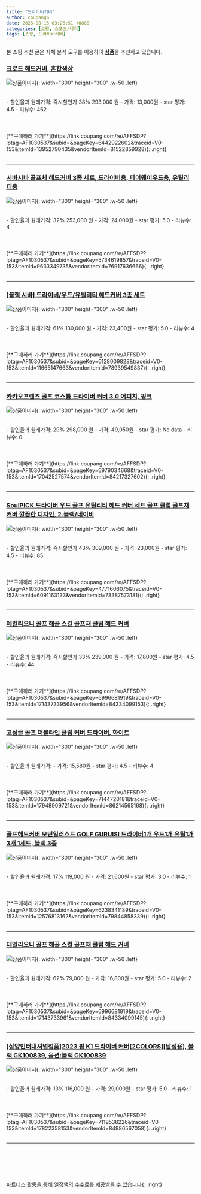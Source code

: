 ```yaml
---
title: "드라이버커버"
author: coupang6
date: 2023-08-15 03:26:51 +0800
categories: [쇼핑, 스포츠/레저]
tags: [쇼핑, 드라이버커버]
---
```


본 쇼핑 추천 글은 자체 분석 도구를 이용하여 [**상품**](https://link.coupang.com/a/bao1ui)을 추천하고 있습니다.

### [크로드 헤드커버, 혼합색상](https://link.coupang.com/re/AFFSDP?lptag=AF1030537&subid=&pageKey=6442922602&traceid=V0-153&itemId=13952790435&vendorItemId=81522859928)

![상품이미지](https://thumbnail9.coupangcdn.com/thumbnails/remote/230x230ex/image/vendor_inventory/2572/ce81b02740260127c3ad65753ae9300ffc0c91ca568380dfca607d66425c.jpg){: width="300" height="300" .w-50 .left}


<br>
- 할인율과 원래가격: 즉시할인가 38%  293,000   원
- 가격: 13,000원
- star 평가: 4.5
- 리뷰수: 462
<br>
<br>
<br>
<br>
[**구매하러 가기**](https://link.coupang.com/re/AFFSDP?lptag=AF1030537&subid=&pageKey=6442922602&traceid=V0-153&itemId=13952790435&vendorItemId=81522859928){: .right}
<br>
<br>

---

### [시바시바 골프체 헤드커버 3종 세트, 드라이버용, 페어웨이우드용, 유틸리티용](https://link.coupang.com/re/AFFSDP?lptag=AF1030537&subid=&pageKey=5734619857&traceid=V0-153&itemId=9633349735&vendorItemId=76917636666)

![상품이미지](https://thumbnail10.coupangcdn.com/thumbnails/remote/230x230ex/image/retail/images/2021/06/25/14/8/c40303be-282f-4a2e-b397-a51fbd885d9e.JPG){: width="300" height="300" .w-50 .left}


<br>
- 할인율과 원래가격: 32%  253,000   원
- 가격: 24,000원
- star 평가: 5.0
- 리뷰수: 4
<br>
<br>
<br>
<br>
[**구매하러 가기**](https://link.coupang.com/re/AFFSDP?lptag=AF1030537&subid=&pageKey=5734619857&traceid=V0-153&itemId=9633349735&vendorItemId=76917636666){: .right}
<br>
<br>

---

### [[블랙 시바] 드라이버/우드/유틸리티 헤드커버 3종 세트](https://link.coupang.com/re/AFFSDP?lptag=AF1030537&subid=&pageKey=6128009828&traceid=V0-153&itemId=11665147663&vendorItemId=78939549837)

![상품이미지](https://thumbnail10.coupangcdn.com/thumbnails/remote/230x230ex/image/vendor_inventory/6b56/789d4502059bde725a51abae412c6e3b013e48d8ca0d06cd1824fc9282a8.JPG){: width="300" height="300" .w-50 .left}


<br>
- 할인율과 원래가격: 61%  130,000   원
- 가격: 23,400원
- star 평가: 5.0
- 리뷰수: 4
<br>
<br>
<br>
<br>
[**구매하러 가기**](https://link.coupang.com/re/AFFSDP?lptag=AF1030537&subid=&pageKey=6128009828&traceid=V0-153&itemId=11665147663&vendorItemId=78939549837){: .right}
<br>
<br>

---

### [카카오프렌즈 골프 코스튬 드라이버 커버 3.0 어피치, 핑크](https://link.coupang.com/re/AFFSDP?lptag=AF1030537&subid=&pageKey=6979034668&traceid=V0-153&itemId=17042527574&vendorItemId=84217327602)

![상품이미지](https://thumbnail6.coupangcdn.com/thumbnails/remote/230x230ex/image/retail/images/2022/12/08/15/9/9b8ff5ce-ced4-4eaa-92f4-e265e7b5c118.png){: width="300" height="300" .w-50 .left}


<br>
- 할인율과 원래가격: 29%  298,000   원
- 가격: 49,050원
- star 평가: No data
- 리뷰수: 0
<br>
<br>
<br>
<br>
[**구매하러 가기**](https://link.coupang.com/re/AFFSDP?lptag=AF1030537&subid=&pageKey=6979034668&traceid=V0-153&itemId=17042527574&vendorItemId=84217327602){: .right}
<br>
<br>

---

### [SoulPICK 드라이버 우드 골프 유틸리티 헤드 커버 세트 골프 클럽 골프채 커버 깔끔한 디자인, 2.블랙/네이비](https://link.coupang.com/re/AFFSDP?lptag=AF1030537&subid=&pageKey=4771606075&traceid=V0-153&itemId=6091163133&vendorItemId=73387573181)

![상품이미지](https://thumbnail6.coupangcdn.com/thumbnails/remote/230x230ex/image/vendor_inventory/1e96/87c0969dfc8413e29f122060f12b93298401c039d6cd004248f72e66c062.jpeg){: width="300" height="300" .w-50 .left}


<br>
- 할인율과 원래가격: 즉시할인가 43%  309,000   원
- 가격: 23,000원
- star 평가: 4.5
- 리뷰수: 85
<br>
<br>
<br>
<br>
[**구매하러 가기**](https://link.coupang.com/re/AFFSDP?lptag=AF1030537&subid=&pageKey=4771606075&traceid=V0-153&itemId=6091163133&vendorItemId=73387573181){: .right}
<br>
<br>

---

### [데일리오니 골프 해골 스컬 골프채 클럽 헤드 커버](https://link.coupang.com/re/AFFSDP?lptag=AF1030537&subid=&pageKey=6996681919&traceid=V0-153&itemId=17143733956&vendorItemId=84334099153)

![상품이미지](https://thumbnail8.coupangcdn.com/thumbnails/remote/230x230ex/image/vendor_inventory/b3d6/bebaf4ec4c1c59bee5a7aa5e863f79b042d300952e270038fe3eccee5196.jpg){: width="300" height="300" .w-50 .left}


<br>
- 할인율과 원래가격: 즉시할인가 33%  239,000   원
- 가격: 17,800원
- star 평가: 4.5
- 리뷰수: 44
<br>
<br>
<br>
<br>
[**구매하러 가기**](https://link.coupang.com/re/AFFSDP?lptag=AF1030537&subid=&pageKey=6996681919&traceid=V0-153&itemId=17143733956&vendorItemId=84334099153){: .right}
<br>
<br>

---

### [고싱글 골프 더블라인 클럽 커버 드라이버, 화이트](https://link.coupang.com/re/AFFSDP?lptag=AF1030537&subid=&pageKey=7144720181&traceid=V0-153&itemId=17948909721&vendorItemId=86214565168)

![상품이미지](https://thumbnail8.coupangcdn.com/thumbnails/remote/230x230ex/image/retail/images/2023/06/08/10/7/6e45906b-63b0-4334-8bff-325d813b1502.jpg){: width="300" height="300" .w-50 .left}


<br>
- 할인율과 원래가격: 
- 가격: 15,580원
- star 평가: 4.5
- 리뷰수: 4
<br>
<br>
<br>
<br>
[**구매하러 가기**](https://link.coupang.com/re/AFFSDP?lptag=AF1030537&subid=&pageKey=7144720181&traceid=V0-153&itemId=17948909721&vendorItemId=86214565168){: .right}
<br>
<br>

---

### [골프헤드커버 모던일러스트 GOLF GURUISI 드라이버1개 우드1개 유틸1개 3개 1세트, 블랙 3종](https://link.coupang.com/re/AFFSDP?lptag=AF1030537&subid=&pageKey=6238341189&traceid=V0-153&itemId=12576813162&vendorItemId=79844858339)

![상품이미지](https://thumbnail7.coupangcdn.com/thumbnails/remote/230x230ex/image/vendor_inventory/c88a/a44c76f2be2ff4fb5614672c045b08a033da3ca92b392f453a066af2624c.jpg){: width="300" height="300" .w-50 .left}


<br>
- 할인율과 원래가격: 17%  119,000   원
- 가격: 21,600원
- star 평가: 3.0
- 리뷰수: 1
<br>
<br>
<br>
<br>
[**구매하러 가기**](https://link.coupang.com/re/AFFSDP?lptag=AF1030537&subid=&pageKey=6238341189&traceid=V0-153&itemId=12576813162&vendorItemId=79844858339){: .right}
<br>
<br>

---

### [데일리오니 골프 해골 스컬 골프채 클럽 헤드 커버](https://link.coupang.com/re/AFFSDP?lptag=AF1030537&subid=&pageKey=6996681919&traceid=V0-153&itemId=17143733961&vendorItemId=84334099145)

![상품이미지](https://thumbnail9.coupangcdn.com/thumbnails/remote/230x230ex/image/vendor_inventory/e4fb/6f1e66c5dd5b0c15e2dd6224830f54f502ee524d382f2985af0831e4400a.jpg){: width="300" height="300" .w-50 .left}


<br>
- 할인율과 원래가격: 62%  79,000   원
- 가격: 16,800원
- star 평가: 5.0
- 리뷰수: 2
<br>
<br>
<br>
<br>
[**구매하러 가기**](https://link.coupang.com/re/AFFSDP?lptag=AF1030537&subid=&pageKey=6996681919&traceid=V0-153&itemId=17143733961&vendorItemId=84334099145){: .right}
<br>
<br>

---

### [[삼양인터내셔널정품]2023 핑 K1 드라이버 커버[2COLORS][남성용], 블랙 GK100839, 옵션:블랙 GK100839](https://link.coupang.com/re/AFFSDP?lptag=AF1030537&subid=&pageKey=7119538226&traceid=V0-153&itemId=17822358153&vendorItemId=84986567058)

![상품이미지](https://thumbnail8.coupangcdn.com/thumbnails/remote/230x230ex/image/vendor_inventory/d3d1/e17dc642d717ad1ac0da782f9b40b1f93a1b55cdbe871aacf3de0042fb05.jpg){: width="300" height="300" .w-50 .left}


<br>
- 할인율과 원래가격: 13%  116,000   원
- 가격: 29,000원
- star 평가: 5.0
- 리뷰수: 1
<br>
<br>
<br>
<br>
[**구매하러 가기**](https://link.coupang.com/re/AFFSDP?lptag=AF1030537&subid=&pageKey=7119538226&traceid=V0-153&itemId=17822358153&vendorItemId=84986567058){: .right}
<br>
<br>

---
<br><br><br><br><br> [파트너스 활동을 통해 일정액의 수수료를 제공받을 수 있습니다](https://link.coupang.com/a/bao1ui){: .right}